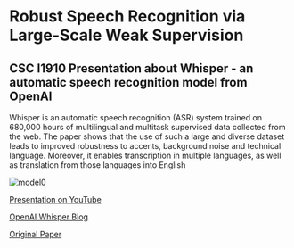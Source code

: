 # Robust Speech Recognition via Large-Scale Weak Supervision
## CSC I1910 Presentation about Whisper - an automatic speech recognition model from OpenAI


Whisper is an automatic speech recognition (ASR) system trained on 680,000 hours of multilingual and multitask supervised data collected from the web. The paper shows that the use of such a large and diverse dataset leads to improved robustness to accents, background noise and technical language. Moreover, it enables transcription in multiple languages, as well as translation from those languages into English

![model0](https://user-images.githubusercontent.com/89886212/230700449-41702ec9-29b0-41e3-a7c3-27201689ee62.jpg)

[Presentation on YouTube](https://youtu.be/gwzqALl7uuY)

[OpenAI Whisper Blog](https://openai.com/research/whisper)

[Original Paper](https://arxiv.org/abs/2212.04356)
